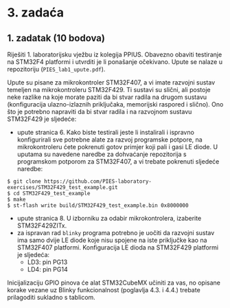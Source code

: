 # 3. zadaća

## 1. zadatak (10 bodova)

Riješiti 1. laboratorijsku vježbu iz kolegija PPIUS. Obavezno obaviti testiranje na STM32F4 platformi i utvrditi je li ponašanje
očekivano. Upute se nalaze u repozitoriju (``PIES_lab1_upute.pdf``).

Upute su pisane za mikrokontroler STM32F407, a vi imate razvojni sustav temeljen na mikrokontroleru
STM32F429. Ti sustavi su slični, ali postoje neke razlike na koje morate paziti da bi stvar radila
na drugom sustavu (konfiguracija ulazno-izlaznih priključaka, memorijski raspored i slično). Ono što
je potrebno napraviti da bi stvar radila i na razvojnom sustavu STM32F429 je sljedeće:
- upute stranica 6. Kako biste testirali jeste li instalirali i ispravno konfigurirali sve potrebne alate za razvoj programske potpore, na mikrokontroleru ćete pokrenuti gotov primjer koji pali i gasi LE diode. U uputama su navedene naredbe za dohvaćanje repozitorija s programskom potporom za STM32F407, a vi trebate pokrenuti sljedeće naredbe:
```
$ git clone https://github.com/PIES-laboratory-exercises/STM32F429_test_example.git
$ cd STM32F429_test_example
$ make
$ st-flash write build/STM32F429_test_example.bin 0x8000000
```
- upute stranica 8. U izborniku za odabir mikrokontrolera, izaberite STM32F429ZITx.
- za ispravan rad ``blinky`` programa potrebno je uočiti da razvojni sustav ima samo dvije LE diode koje nisu
spojene na iste priključke kao na STM32F407 platformi. 
Konfiguracija LE dioda na STM32F429 platformi je sljedeća:
  - LD3: pin PG13
  - LD4: pin PG14

Inicijalizaciju GPIO pinova će alat STM32CubeMX učiniti za vas, no opisane korake vezane uz Blinky funkcionalnost (poglavlja 4.3. i 4.4.) trebate prilagoditi sukladno s tablicom.
